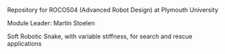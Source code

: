Repository for ROCO504 (Advanced Robot Design) at Plymouth University

Module Leader: Martin Stoelen

Soft Robotic Snake, with variable stiffness, for search and rescue applications

